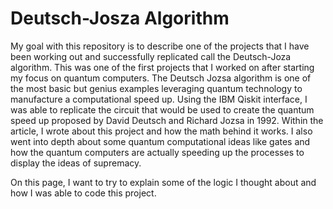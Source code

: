 # Deutsch-Josza Algorithm
My goal with this repository is to describe one of the projects that I have been working out and successfully replicated call the
Deutsch-Joza algorithm. This was one of the first projects that I worked on after starting my focus on quantum computers. The Deutsch
Jozsa algorithm is one of the most basic but genius examples leveraging quantum technology to manufacture a computational speed up.
Using the IBM Qiskit interface, I was able to replicate the circuit that would be used to create the quantum speed up proposed by David
Deutsch and Richard Jozsa in 1992. Within the article, I wrote about this project and how the math behind it works. I also went into
depth about some quantum computational ideas like gates and how the quantum computers are actually speeding up the processes to display
the ideas of supremacy.

On this page, I want to try to explain some of the logic I thought about and how I was able to code this project.

